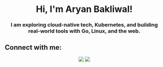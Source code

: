 <h1 align="center">Hi, I'm Aryan Bakliwal! </h1>
<h3 align="center">I am exploring cloud-native tech, Kubernetes, and building real-world tools with Go, Linux, and the web.</h3>


## Connect with me:
<p align="center">
   <a href = "https://www.linkedin.com/in/aryanbakliwal/"><img src="https://img.icons8.com/fluent/48/000000/linkedin.png"/></a>
   <a href = "https://twitter.com/AryanBakliwal"><img src="https://img.icons8.com/fluent/48/000000/twitter.png"/></a>
</p>
